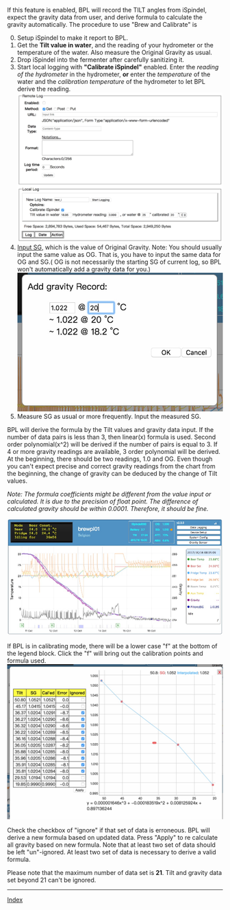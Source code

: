 If this feature is enabled, BPL will record the TILT angles from iSpindel, expect the gravity data from user, and derive formula to calculate the gravity automatically. The procedure to use "Brew and Calibrate" is

0. Setup iSpindel to make it report to BPL.
1. Get the **Tilt value in water**, and the reading of your hydrometer or the temperature of the water. Also measure the Original Gravity as usual.
3. Drop iSpindel into the fermenter after carefully sanitizing it.
4. Start local logging with **"Calibrate iSpindel"** enabled. Enter the _reading of the hydrometer_ in the hydrometer, **or** enter the _temperature_ of the water and the _calibration temperature_ of the hydrometer to let BPL derive the reading.
![Start Logging](image/log_general.jpg?raw=true)
5. [Input SG](ManualGravityInput.md), which is the value of Original Gravity. Note: You should usually input the same value as OG. That is, you have to input the same data for OG and SG.( OG is not necessarily the starting SG of current log, so BPL won't automatically add a gravity data for you.)
![Input SG](image/gravity_input.jpg?raw=true)
7. Measure SG as usual or more frequently. Input the measured SG.

BPL will derive the formula by the Tilt values and gravity data input. If the number of data pairs is less than 3, then linear(x) formula is used. Second order polynomial(x^2) will be derived if the number of pairs is equal to 3. If 4 or more gravity readings are available, 3 order polynomial will be derived. At the beginning, there should be two readings, 1.0 and OG. Even though you can't expect precise and correct gravity readings from the chart from the beginning, the change of gravity can be deduced by the change of Tilt values.

*Note: The formula coefficients might be different from the value input or calculated. It is due to the precision of float point. The difference of calculated gravity should be within 0.0001. Therefore, it should be fine.*

![](image/ispindel_calibrating.jpg)

If BPL is in calibrating mode, there will be a lower case "f" at the bottom of the legend block. Click the "f" will bring out the calibration points and formula used.
![](image/ispindel_formula.jpg)

Check the checkbox of "ignore" if that set of data is erroneous. BPL will derive a new formula based on updated data. Press "Apply" to re calculate all gravity based on new formula. Note that at least two set of data should be left "un"-ignored. At least two set of data is necessary to derive a valid formula.

Please note that the maximum number of data set is **21**. Tilt and gravity data set beyond 21 can't be ignored.

***
[Index](index.md)
